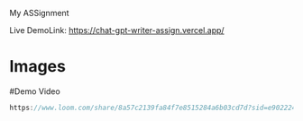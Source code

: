 My ASSignment

Live DemoLink: https://chat-gpt-writer-assign.vercel.app/







# Images





#Demo Video

```js
https://www.loom.com/share/8a57c2139fa84f7e8515284a6b03cd7d?sid=e9022249-99c0-4d7c-ab2c-2d081043189d
```

